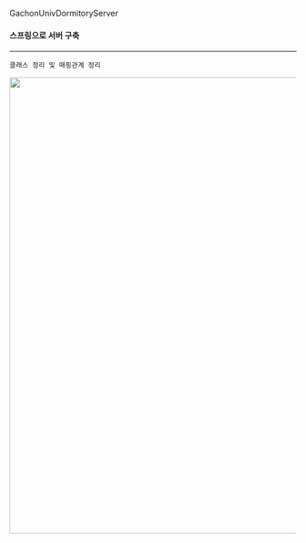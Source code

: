GachonUnivDormitoryServer
#### 스프링으로 서버 구축
---

`클래스 정리 및 매핑관계 정리`

<div>
     <img class="fit-picture"
          src="https://user-images.githubusercontent.com/66655076/173991985-117a60f9-4b9a-4182-b2a3-270e82febf74.png"
          width=600
          height=800>
</div>
